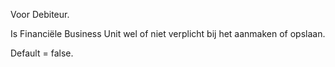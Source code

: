 Voor Debiteur.

Is Financiële Business Unit wel of niet verplicht bij het aanmaken of opslaan. 

Default = false.
